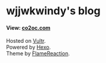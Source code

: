 # wjjwkwindy's blog

#### View: **[co2oc.com](https://co2oc.com)**

Hosted on [Vultr](https://www.vultr.com/).  
Powered by [Hexo](https://hexo.io/).  
Theme by [FlameReaction](https://github.com/wjjwkwindy/FlameReaction).
